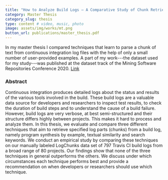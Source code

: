 ```yaml
---
title: "How to Analyze Build Logs — A Comparative Study of Chunk Retrieval Techniques"
category: Master Thesis
category_slug: thesis
type: content # video, music, photo
image: assets/img/works/mt.png
button_url: publications/master_thesis.pdf
---
```


In my master thesis I compared techniques that learn to parse a chunk of text from continuous integration log files with the help of only a small number of user-provided examples.
A part of my work---the dataset used for my study---was published at the dataset track of the Mining Software Repositories Conference 2020. [Link](https://doi.org/10.1145/3379597.3387485)

### Abstract
Continuous integration produces detailed logs about the status and results of the various tools involved in the build. These build logs are a valuable data source for developers and researchers to inspect test results, to check the duration of build steps and to understand the cause of a build failure. However, build logs are very verbose, at best semi-structured and their structure differs highly between projects. This makes it hard to process and analyze them. In this thesis, we evaluate and compare three different techniques that aim to retrieve specified log parts (chunks) from a build log, namely program synthesis by example, textual similarity and search keywords. We conduct an empirical study by comparing these techniques on our manually labeled LogChunks data set of 797 Travis CI build logs from a broad range of 80 projects. Our findings show that none of the three techniques in general outperforms the others. We discuss under which circumstances each technique performs best and provide a recommendation on when developers or researchers should use which technique.
